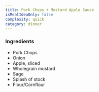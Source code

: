```yaml
---
title: Pork Chops + Mustard Apple Sauce
isMealIdeaOnly: false
complexity: quick
category: dinner
---
```


### Ingredients

* Pork Chops
* Onion
* Apple, sliced
* Wholegrain mustard
* Sage
* Splash of stock
* Flour/Cornflour
